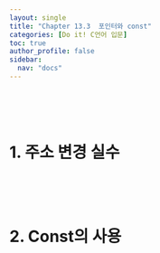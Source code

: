 ```yaml
---
layout: single
title: "Chapter 13.3  포인터와 const"
categories: [Do it! C언어 입문]
toc: true
author_profile: false
sidebar:
  nav: "docs"
---
```

<br><br><br>

# 1. 주소 변경 실수


<br><br><br>

# 2. Const의 사용
